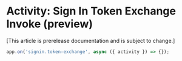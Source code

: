 # Activity: Sign In Token Exchange Invoke (preview)

[This article is prerelease documentation and is subject to change.]

```typescript
app.on('signin.token-exchange', async ({ activity }) => {});
```